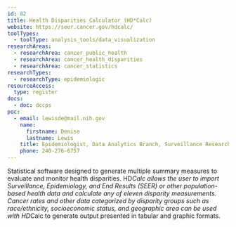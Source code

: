 ```yaml
---
id: 82
title: Health Disparities Calculator (HD*Calc)
website: https://seer.cancer.gov/hdcalc/
toolTypes:
  - toolType: analysis_tools/data_visualization
researchAreas:
  - researchArea: cancer_public_health
  - researchArea: cancer_health_disparities
  - researchArea: cancer_statistics
researchTypes:
  - researchType: epidemiologic
resourceAccess:
  type: register
docs:
  - doc: dccps
poc:
  - email: lewisde@mail.nih.gov
    name:
      firstname: Denise
      lastname: Lewis
    title: Epidemiologist, Data Analytics Branch, Surveillance Research Program
    phone: 240-276-6757
---
```

Statistical software designed to generate multiple summary measures to evaluate and monitor health disparities. HD*Calc allows the user to import Surveillance, Epidemiology, and End Results (SEER) or other population-based health data and calculate any of eleven disparity measurements. Cancer rates and other data categorized by disparity groups such as race/ethnicity, socioeconomic status, and geographic area can be used with HD*Calc to generate output presented in tabular and graphic formats.
